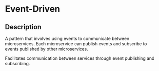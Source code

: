 # Event-Driven

## Description

A pattern that involves using events to communicate between microservices. Each microservice can publish events and subscribe to events published by other microservices.

Facilitates communication between services through event publishing and subscribing.
